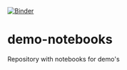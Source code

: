[![Binder](https://mybinder.org/badge.svg)](https://mybinder.org/v2/gh/arabic-digital-humanities/demo-notebooks/master?filepath=word_embeddings.ipynb)
# demo-notebooks
Repository with notebooks for demo's

